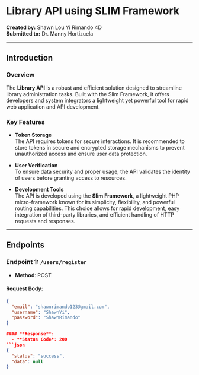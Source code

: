 # Library API using SLIM Framework

**Created by:** Shawn Lou Yi Rimando 4D  
**Submitted to:** Dr. Manny Hortizuela  

---

## Introduction

### Overview  
The **Library API** is a robust and efficient solution designed to streamline library administration tasks. Built with the Slim Framework, it offers developers and system integrators a lightweight yet powerful tool for rapid web application and API development.

### Key Features  

- **Token Storage**  
  The API requires tokens for secure interactions. It is recommended to store tokens in secure and encrypted storage mechanisms to prevent unauthorized access and ensure user data protection.  

- **User Verification**  
  To ensure data security and proper usage, the API validates the identity of users before granting access to resources.  

- **Development Tools**  
  The API is developed using the **Slim Framework**, a lightweight PHP micro-framework known for its simplicity, flexibility, and powerful routing capabilities. This choice allows for rapid development, easy integration of third-party libraries, and efficient handling of HTTP requests and responses.  

---

## Endpoints  

### Endpoint 1: `/users/register`  

- **Method**: POST  

#### **Request Body**:  
```json
{
  "email": "shawnrimando123@gmail.com",
  "username": "ShawnYi",
  "password": "ShawnRimando"
}

#### **Response**:
  - **Status Code*: 200 
```json
{
  "status": "success",
  "data": null
}
